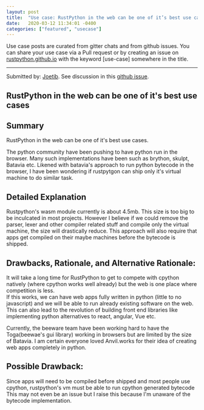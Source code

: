 ```yaml
---
layout: post
title:  "Use case: RustPython in the web can be one of it’s best use cases"
date:   2020-03-12 11:34:01 -0400
categories: ["featured", "usecase"]
---
```


Use case posts are curated from gitter chats and from github issues. You can share your use case via a Pull request or by creating an issue on [rustpython.github.io](https://github.com/RustPython/rustpython.github.io) with the keyword [use-case] somewhere in the title.

---
Submitted by: [Joetib](https://github.com/Joetib). See discussion in this [github issue](https://github.com/RustPython/RustPython/issues/1760).

## RustPython in the web can be one of it's best use cases

## Summary
RustPython in the web can be one of it's best use cases.

The python community have been pushing to have python run in the browser. Many such implementations have been such as brython, skulpt, Batavia etc. Likened with batavia's approach to run python bytecode in the browser, I have been wondering if rustpytgon can ship only it's virtual machine to do similar task.

## Detailed Explanation
Rustpython's wasm module currently is about 4.5mb. This size is too big to be inculcated in most projects.
However I believe if we could remove the parser, lexer and other compiler related stuff and compile only the virtual machine, the size will drastically reduce.
This approach will also require that apps get compiled on their maybe machines before the bytecode is shipped.

## Drawbacks, Rationale, and Alternative Rationale:
It will take a long time for RustPython to get to compete with cpython natively (where cpython works well already) but the web is one place where competition is less.  
If this works, we can have web apps fully written in python (little to no javascript) and we will be able to run already existing software on the web.
This can also lead to the revolution of building front end libraries like implementing python alternatives to react, angular, Vue etc.  

Currently, the beeware team have been working hard to have the Toga(beewae's gui library) working in browsers but are limited by the size of Batavia.
I am certain everyone loved Anvil.works for their idea of creating web apps completely in python.

## Possible Drawback:
Since apps will need to be compiled before shipped and most people use cpython, rustpython's vm must be able to run cpython generated bytecode
This may not even be an issue but I raise this because I'm unaware of the bytecode implementation.
